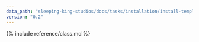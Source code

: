 ```yaml
---
data_path: "sleeping-king-studios/docs/tasks/installation/install-templates"
version: "0.2"
---
```


{% include reference/class.md %}
